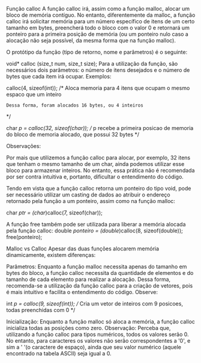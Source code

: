 Função calloc
A função calloc irá, assim como a função malloc, alocar um bloco de memória contíguo.
No entanto, diferentemente da malloc, a função calloc irá solicitar memória para um número específico de itens de um certo tamanho em bytes,
preencherá todo o bloco com o valor 0 e retornará um ponteiro para a primeira posição de memória
(ou um ponteiro nulo caso a alocação não seja possível, da mesma forma que na função malloc).

O protótipo da função (tipo de retorno, nome e parâmetros) é o seguinte:

void* calloc (size_t num, size_t size);
Para a utilização da função, são necessários dois parâmetros: o número de itens desejados e o número de bytes que cada item irá ocupar. Exemplos:

calloc(4, sizeof(int));
/*
    Aloca memoria para 4 itens que ocupam o mesmo espaco que um inteiro
    
    Dessa forma, foram alocados 16 bytes, ou 4 inteiros
*/

char *p = calloc(32, sizeof(char));
/*
    p recebe a primeira posicao de memoria do bloco
    de memoria alocado, que possui 32 bytes
*/

Observações:

Por mais que utilizemos a função calloc para alocar, por exemplo, 32 itens que tenham o mesmo tamanho de um char, ainda podemos utilizar esse bloco para armazenar inteiros.
No entanto, essa prática não é recomendada por ser contra intuitiva e, portanto, dificultar o entendimento do código.

Tendo em vista que a função calloc retorna um ponteiro do tipo void, pode ser necessário utilizar um casting de dados ao atribuir o endereço retornado pela função a um ponteiro,
assim como na função malloc:

char *ptr = (char*)calloc(7, sizeof(char));

A função free também pode ser utilizada para liberar a memória alocada pela função calloc:
double *ponteiro = (double*)calloc(8, sizeof(double));
free(ponteiro);

Malloc vs Calloc
Apesar das duas funções alocarem memória dinamicamente, existem diferenças:

Parâmetros: Enquanto a função malloc necessita apenas do tamanho em bytes do bloco,
a função calloc necessita da quantidade de elementos e do tamanho de cada elemento para realizar a alocação.
Dessa forma, recomenda-se a utilização da função calloc para a criação de vetores, pois é mais intuitivo e facilita o entendimento do código.
Observe:

int *p = calloc(9, sizeof(int));
/*
    Cria um vetor de inteiros com 9 posicoes, todas preenchidas com 0
*/

Inicialização: Enquanto a função malloc só aloca a memória, a função calloc inicializa todas as posições como zero.
Observação: Perceba que, utilizando a função calloc para tipos numéricos, todos os valores serão 0.
No entanto, para caracteres os valores não serão correspondentes a '0', e sim a ' '(o caractere de espaço),
ainda que seu valor numérico (aquele encontrado na tabela ASCII) seja igual a 0.